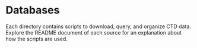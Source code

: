 # Databases

Each directory contains scripts to download, query, and organize CTD data. Explore the README document of each source for an explanation about how the scripts are used.
